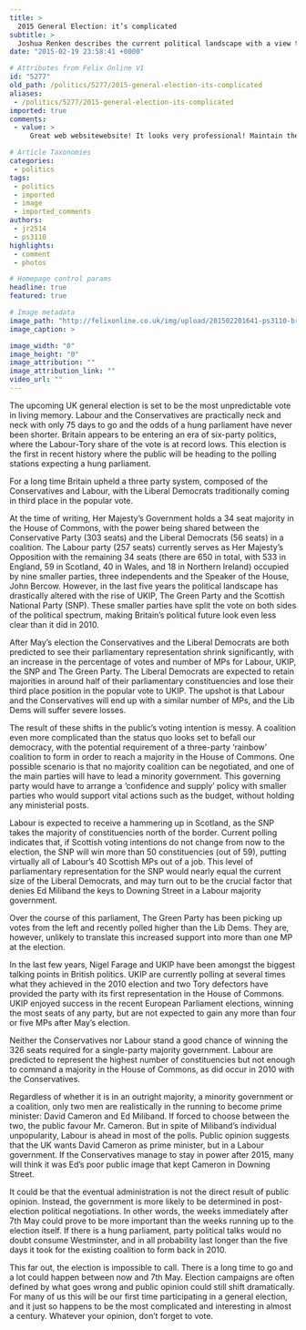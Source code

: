 ```yaml
---
title: >
  2015 General Election: it’s complicated
subtitle: >
  Joshua Renken describes the current political landscape with a view to this May’s general election
date: "2015-02-19 23:58:41 +0000"

# Attributes from Felix Online V1
id: "5277"
old_path: /politics/5277/2015-general-election-its-complicated
aliases:
 - /politics/5277/2015-general-election-its-complicated
imported: true
comments:
 - value: >
     Great web websitewebsite! It looks very professional! Maintain the great job! <br>FIFA 17 POINTS http://myturnondemand.com/oxwall/blogs/post/179743

# Article Taxonomies
categories:
 - politics
tags:
 - politics
 - imported
 - image
 - imported_comments
authors:
 - jr2514
 - ps3110
highlights:
 - comment
 - photos

# Homepage control params
headline: true
featured: true

# Image metadata
image_path: "http://felixonline.co.uk/img/upload/201502201641-ps3110-british_houses_of_parliament-copy.jpg"
image_caption: >

image_width: "0"
image_height: "0"
image_attribution: ""
image_attribution_link: ""
video_url: ""
---
```


The upcoming UK general election is set to be the most unpredictable vote in living memory. Labour and the Conservatives are practically neck and neck with only 75 days to go and the odds of a hung parliament have never been shorter. Britain appears to be entering an era of six-party politics, where the Labour-Tory share of the vote is at record lows. This election is the first in recent history where the public will be heading to the polling stations expecting a hung parliament.

For a long time Britain upheld a three party system, composed of the Conservatives and Labour, with the Liberal Democrats traditionally coming in third place in the popular vote.

At the time of writing, Her Majesty’s Government holds a 34 seat majority in the House of Commons, with the power being shared between the Conservative Party (303 seats) and the Liberal Democrats (56 seats) in a coalition. The Labour party (257 seats) currently serves as Her Majesty’s Opposition with the remaining 34 seats (there are 650 in total, with 533 in England, 59 in Scotland, 40 in Wales, and 18 in Northern Ireland) occupied by nine smaller parties, three independents and the Speaker of the House, John Bercow. However, in the last five years the political landscape has drastically altered with the rise of UKIP, The Green Party and the Scottish National Party (SNP). These smaller parties have split the vote on both sides of the political spectrum, making Britain’s political future look even less clear than it did in 2010.

After May’s election the Conservatives and the Liberal Democrats are both predicted to see their parliamentary representation shrink significantly, with an increase in the percentage of votes and number of MPs for Labour, UKIP, the SNP and The Green Party. The Liberal Democrats are expected to retain majorities in around half of their parliamentary constituencies and lose their third place position in the popular vote to UKIP. The upshot is that Labour and the Conservatives will end up with a similar number of MPs, and the Lib Dems will suffer severe losses.

The result of these shifts in the public’s voting intention is messy. A coalition even more complicated than the status quo looks set to befall our democracy, with the potential requirement of a three-party ‘rainbow’ coalition to form in order to reach a majority in the House of Commons. One possible scenario is that no majority coalition can be negotiated, and one of the main parties will have to lead a minority government. This governing party would have to arrange a ‘confidence and supply’ policy with smaller parties who would support vital actions such as the budget, without holding any ministerial posts.

Labour is expected to receive a hammering up in Scotland, as the SNP takes the majority of constituencies north of the border. Current polling indicates that, if Scottish voting intentions do not change from now to the election, the SNP will win more than 50 constituencies (out of 59), putting virtually all of Labour’s 40 Scottish MPs out of a job. This level of parliamentary representation for the SNP would nearly equal the current size of the Liberal Democrats, and may turn out to be the crucial factor that denies Ed Miliband the keys to Downing Street in a Labour majority government.

Over the course of this parliament, The Green Party has been picking up votes from the left and recently polled higher than the Lib Dems. They are, however, unlikely to translate this increased support into more than one MP at the election.

In the last few years, Nigel Farage and UKIP have been amongst the biggest talking points in British politics. UKIP are currently polling at several times what they achieved in the 2010 election and two Tory defectors have provided the party with its first representation in the House of Commons. UKIP enjoyed success in the recent European Parliament elections, winning the most seats of any party, but are not expected to gain any more than four or five MPs after May’s election.

Neither the Conservatives nor Labour stand a good chance of winning the 326 seats required for a single-party majority government. Labour are predicted to represent the highest number of constituencies but not enough to command a majority in the House of Commons, as did occur in 2010 with the Conservatives.

Regardless of whether it is in an outright majority, a minority government or a coalition, only two men are realistically in the running to become prime minister: David Cameron and Ed Miliband. If forced to choose between the two, the public favour Mr. Cameron. But in spite of Miliband’s individual unpopularity, Labour is ahead in most of the polls. Public opinion suggests that the UK wants David Cameron as prime minister, but in a Labour government. If the Conservatives manage to stay in power after 2015, many will think it was Ed’s poor public image that kept Cameron in Downing Street.

It could be that the eventual administration is not the direct result of public opinion. Instead, the government is more likely to be determined in post-election political negotiations. In other words, the weeks immediately after 7th May could prove to be more important than the weeks running up to the election itself. If there is a hung parliament, party political talks would no doubt consume Westminster, and in all probability last longer than the five days it took for the existing coalition to form back in 2010.

This far out, the election is impossible to call. There is a long time to go and a lot could happen between now and 7th May. Election campaigns are often defined by what goes wrong and public opinion could still shift dramatically. For many of us this will be our first time participating in a general election, and it just so happens to be the most complicated and interesting in almost a century. Whatever your opinion, don’t forget to vote.
